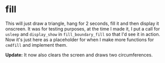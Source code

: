 # fill

This will just draw a triangle, hang for 2 seconds, fill it and then
display it onscreen. It was for testing purposes, at the time I made
it, I put a call for `usleep` and `display_show` in `fill_boundary_fill`
so that I'd see it in action. Now it's just here as a placeholder for
when I make more functions for `cmdfill` and implement them.

**Update:** It now also clears the screen and draws two circumferences.
